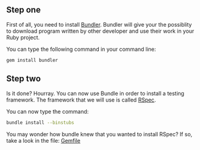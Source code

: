 ## Step one
First of all, you need to install [Bundler](https://bundler.io/). Bundler will
give your the possiblity to download program written by other developer and use their
work in your Ruby project.

You can type the following command in your command line:
```
gem install bundler
```

## Step two
Is it done? Hourray. You can now use Bundle in order to install a testing framework.
The framework that we will use is called [RSpec](http://rspec.info/).

You can now type the command:
``` bash
bundle install --binstubs
```

You may wonder how bundle knew that you wanted to install RSpec? If so, take a look
in the file: [Gemfile](./Gemfile)
